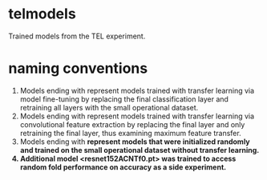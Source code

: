 # telmodels
Trained models from the TEL experiment.

# naming conventions
1. Models ending with <TEL> represent models trained with transfer learning via model fine-tuning by replacing the final
classification layer and retraining all layers with the small operational dataset.
2. Models ending with <ex> represent models trained with transfer learning via convolutional feature extraction by replacing the
final layer and only retraining the final layer, thus examining maximum feature transfer.
3. Models ending with <b> represent models that were initialized randomly and trained on the small operational dataset without
transfer learning.
4. Additional model <resnet152ACNTf0.pt> was trained to access random fold performance on accuracy as a side experiment.

